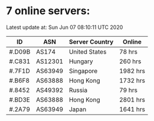 # 7 online servers:

Latest update at: Sun Jun 07 08:10:11 UTC 2020

| ID | ASN | Server Country | Online |
| -- | --- | -------------- | ------ |
| #.D09B | AS174 | United States | 78 hrs |
| #.C831 | AS12301 | Hungary | 260 hrs |
| #.7F1D | AS63949 | Singapore | 1982 hrs |
| #.B6F8 | AS63888 | Hong Kong | 1732 hrs |
| #.8452 | AS49392 | Russia | 79 hrs |
| #.BD3E | AS63888 | Hong Kong | 2801 hrs |
| #.2A79 | AS63949 | Japan | 1641 hrs |

